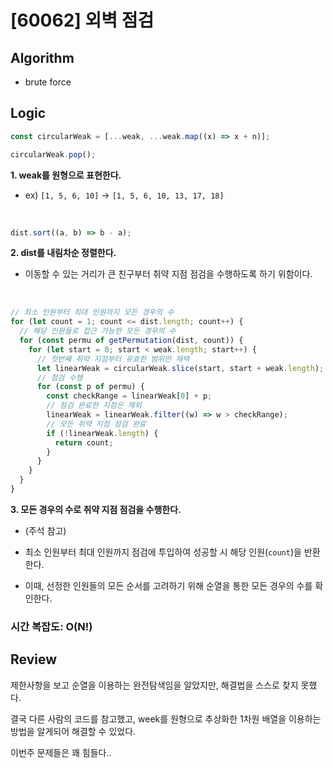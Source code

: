# [60062] 외벽 점검

## Algorithm

- brute force

## Logic

```js
const circularWeak = [...weak, ...weak.map((x) => x + n)];

circularWeak.pop();
```

**1. weak를 원형으로 표현한다.**

- ex) `[1, 5, 6, 10]` -> `[1, 5, 6, 10, 13, 17, 18]`

<br />

```js
dist.sort((a, b) => b - a);
```

**2. dist를 내림차순 정렬한다.**

- 이동할 수 있는 거리가 큰 친구부터 취약 지점 점검을 수행하도록 하기 위함이다.

<br />

```js
// 최소 인원부터 최대 인원까지 모든 경우의 수
for (let count = 1; count <= dist.length; count++) {
  // 해당 인원들로 접근 가능한 모든 경우의 수
  for (const permu of getPermutation(dist, count)) {
    for (let start = 0; start < weak.length; start++) {
      // 첫번째 취약 지점부터 유효한 범위만 채택
      let linearWeak = circularWeak.slice(start, start + weak.length);
      // 점검 수행
      for (const p of permu) {
        const checkRange = linearWeak[0] + p;
        // 점검 완료한 지점은 제외
        linearWeak = linearWeak.filter((w) => w > checkRange);
        // 모든 취약 지점 점검 완료
        if (!linearWeak.length) {
          return count;
        }
      }
    }
  }
}
```

**3. 모든 경우의 수로 취약 지점 점검을 수행한다.**

- (주석 참고)

- 최소 인원부터 최대 인원까지 점검에 투입하여 성공할 시 해당 인원(`count`)을 반환한다.

- 이때, 선정한 인원들의 모든 순서를 고려하기 위해 순열을 통한 모든 경우의 수를 확인한다.

### 시간 복잡도: O(N!)

## Review

제한사항을 보고 순열을 이용하는 완전탐색임을 알았지만, 해결법을 스스로 찾지 못했다.

결국 다른 사람의 코드를 참고했고, week를 원형으로 추상화한 1차원 배열을 이용하는 방법을 알게되어 해결할 수 있었다.

이번주 문제들은 꽤 힘들다..
